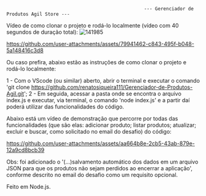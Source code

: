                                                       --- Gerenciador de Produtos Agil Store ---

Vídeo de como clonar o projeto e rodá-lo localmente (vídeo com 40 segundos de duração total):
                                            ![141985](https://github.com/user-attachments/assets/0dac0ee6-56c3-45b5-9a27-00dece825b39)

https://github.com/user-attachments/assets/79941462-c843-495f-b048-5a148416c3d8

Ou caso prefira, abaixo estão as instruções de como clonar o projeto e rodá-lo localmente: 

1 - Com o VScode (ou similar) aberto, abrir o terminal e executar o comando 'git clone https://github.com/renatosiqueira111/Gerenciador-de-Produtos-Agil.git';
2 - Em seguida, acessar a pasta onde se encontra o arquivo index.js e executar, via terminal, o comando 'node index.js' e a partir daí poderá utilizar das funcionalidades do código.

Abaixo está um vídeo de demonstração que percorre por todas das funcionalidades (que são elas: adicionar produto; listar produtos; atualizar; excluir e buscar, como solicitado no email do desafio) do código:

https://github.com/user-attachments/assets/aa664b8e-2cb5-43ab-879e-12a9cd8bcb39


Obs: foi adicionado o '(...)salvamento automático dos dados em um arquivo JSON para que os produtos não sejam perdidos ao encerrar a aplicação', conforme descrito no email do desafio como um requisito opcional.

Feito em Node.js.
